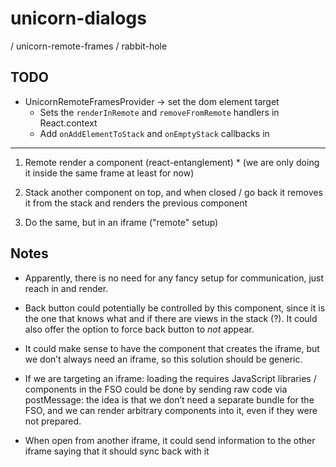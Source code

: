 # unicorn-dialogs

/ unicorn-remote-frames / rabbit-hole

## TODO

- UnicornRemoteFramesProvider -> set the dom element target
  - Sets the `renderInRemote` and `removeFromRemote` handlers in React.context
  - Add `onAddElementToStack` and `onEmptyStack` callbacks in

---
1. Remote render a component (react-entanglement) * (we are only doing it inside the same frame at least for now)
2. Stack another component on top, and when closed / go back it removes it from the stack and renders the previous component

3. Do the same, but in an iframe ("remote" setup)

## Notes

- Apparently, there is no need for any fancy setup for communication, just reach in and render.

- Back button could potentially be controlled by this component, since it is the one that knows what and if there are views in the stack (?). It could also offer the option to force back button to _not_ appear.
- It could make sense to have the component that creates the iframe, but we don’t always need an iframe, so this solution should be generic.
- If we are targeting an iframe: loading the requires JavaScript libraries / components in the FSO could be done by sending raw code via postMessage: the idea is that we don’t need a separate bundle for the FSO, and we can render arbitrary components into it, even if they were not prepared.

- When open from another iframe, it could send information to the other iframe saying that it should sync back with it
